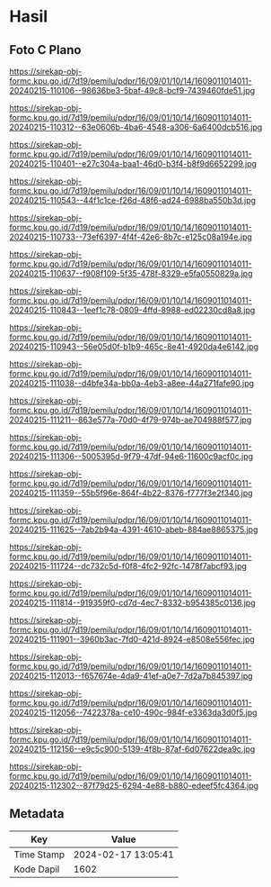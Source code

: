 # Hasil

## Foto C Plano

https://sirekap-obj-formc.kpu.go.id/7d19/pemilu/pdpr/16/09/01/10/14/1609011014011-20240215-110106--98636be3-5baf-49c8-bcf9-7439460fde51.jpg

https://sirekap-obj-formc.kpu.go.id/7d19/pemilu/pdpr/16/09/01/10/14/1609011014011-20240215-110312--63e0606b-4ba6-4548-a306-6a6400dcb516.jpg

https://sirekap-obj-formc.kpu.go.id/7d19/pemilu/pdpr/16/09/01/10/14/1609011014011-20240215-110401--e27c304a-baa1-46d0-b3f4-b8f9d6652299.jpg

https://sirekap-obj-formc.kpu.go.id/7d19/pemilu/pdpr/16/09/01/10/14/1609011014011-20240215-110543--44f1c1ce-f26d-48f6-ad24-6988ba550b3d.jpg

https://sirekap-obj-formc.kpu.go.id/7d19/pemilu/pdpr/16/09/01/10/14/1609011014011-20240215-110733--73ef6397-4f4f-42e6-8b7c-e125c08a194e.jpg

https://sirekap-obj-formc.kpu.go.id/7d19/pemilu/pdpr/16/09/01/10/14/1609011014011-20240215-110637--f908f109-5f35-478f-8329-e5fa0550829a.jpg

https://sirekap-obj-formc.kpu.go.id/7d19/pemilu/pdpr/16/09/01/10/14/1609011014011-20240215-110843--1eef1c78-0809-4ffd-8988-ed02230cd8a8.jpg

https://sirekap-obj-formc.kpu.go.id/7d19/pemilu/pdpr/16/09/01/10/14/1609011014011-20240215-110943--56e05d0f-b1b9-465c-8e41-4920da4e6142.jpg

https://sirekap-obj-formc.kpu.go.id/7d19/pemilu/pdpr/16/09/01/10/14/1609011014011-20240215-111038--d4bfe34a-bb0a-4eb3-a8ee-44a271fafe90.jpg

https://sirekap-obj-formc.kpu.go.id/7d19/pemilu/pdpr/16/09/01/10/14/1609011014011-20240215-111211--863e577a-70d0-4f79-974b-ae704988f577.jpg

https://sirekap-obj-formc.kpu.go.id/7d19/pemilu/pdpr/16/09/01/10/14/1609011014011-20240215-111306--5005395d-9f79-47df-94e6-11600c9acf0c.jpg

https://sirekap-obj-formc.kpu.go.id/7d19/pemilu/pdpr/16/09/01/10/14/1609011014011-20240215-111359--55b5f96e-864f-4b22-8376-f777f3e2f340.jpg

https://sirekap-obj-formc.kpu.go.id/7d19/pemilu/pdpr/16/09/01/10/14/1609011014011-20240215-111625--7ab2b94a-4391-4610-abeb-884ae8865375.jpg

https://sirekap-obj-formc.kpu.go.id/7d19/pemilu/pdpr/16/09/01/10/14/1609011014011-20240215-111724--dc732c5d-f0f8-4fc2-92fc-1478f7abcf93.jpg

https://sirekap-obj-formc.kpu.go.id/7d19/pemilu/pdpr/16/09/01/10/14/1609011014011-20240215-111814--919359f0-cd7d-4ec7-8332-b954385c0136.jpg

https://sirekap-obj-formc.kpu.go.id/7d19/pemilu/pdpr/16/09/01/10/14/1609011014011-20240215-111901--3960b3ac-7fd0-421d-8924-e8508e556fec.jpg

https://sirekap-obj-formc.kpu.go.id/7d19/pemilu/pdpr/16/09/01/10/14/1609011014011-20240215-112013--f657674e-4da9-41ef-a0e7-7d2a7b845397.jpg

https://sirekap-obj-formc.kpu.go.id/7d19/pemilu/pdpr/16/09/01/10/14/1609011014011-20240215-112056--7422378a-ce10-490c-984f-e3363da3d0f5.jpg

https://sirekap-obj-formc.kpu.go.id/7d19/pemilu/pdpr/16/09/01/10/14/1609011014011-20240215-112156--e9c5c900-5139-4f8b-87af-6d07622dea9c.jpg

https://sirekap-obj-formc.kpu.go.id/7d19/pemilu/pdpr/16/09/01/10/14/1609011014011-20240215-112302--87f79d25-6294-4e88-b880-edeef5fc4364.jpg


## Metadata

| Key        | Value               |
| ---------- | ------------------- |
| Time Stamp | 2024-02-17 13:05:41 |
| Kode Dapil | 1602                |



